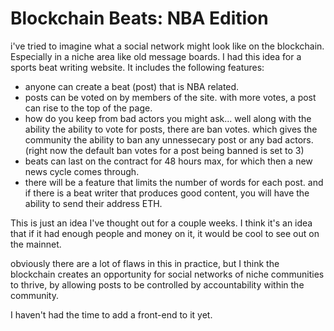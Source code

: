 <h1>Blockchain Beats: NBA Edition</h1>
i've tried to imagine what a social network might look like 
on the blockchain. Especially in a niche area like old message boards. I had this idea for a sports beat writing website. It includes the following features:

 - anyone can create a beat (post) that is NBA related.
 - posts can be voted on by members of the site. with more votes, a post can rise to the top of the page.
 - how do you keep from bad actors you might ask... well along with the ability the ability to vote for posts, there are ban votes. which gives the community the ability to ban any unnessecary post or any bad actors. (right now the default ban votes for a post being banned is set to 3)
 - beats can last on the contract for 48 hours max, for which then a new news cycle comes through.
 - there will be a feature that limits the number of words for each post. and if there is a beat writer that produces good content, you will have the ability to send their address ETH.

 This is just an idea I've thought out for a couple weeks. I think it's an idea that if it had enough people and money on it, it would be cool to see out on the mainnet.

 obviously there are a lot of flaws in this in practice, but I think the blockchain creates an opportunity for social networks of niche communities to thrive, by allowing posts to be controlled by accountability within the community.

 I haven't had the time to add a front-end to it yet.